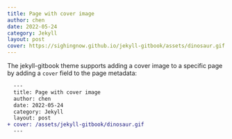 ```yaml
---
title: Page with cover image
author: chen
date: 2022-05-24
category: Jekyll
layout: post
cover: https://sighingnow.github.io/jekyll-gitbook/assets/dinosaur.gif
---
```


The jekyll-gitbook theme supports adding a cover image to a specific page by adding
a `cover` field to the page metadata:

```diff
  ---
  title: Page with cover image
  author: chen
  date: 2022-05-24
  category: Jekyll
  layout: post
+ cover: /assets/jekyll-gitbook/dinosaur.gif
  ---
```
